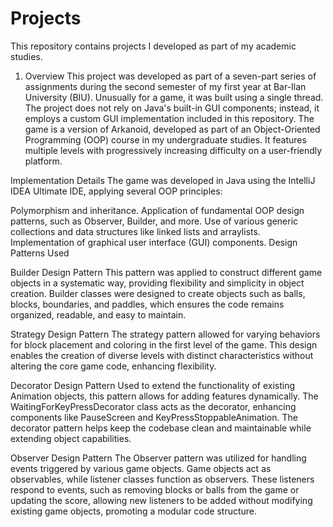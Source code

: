 # Projects
This repository contains projects I developed as part of my academic studies.

1) Overview
This project was developed as part of a seven-part series of assignments during the second semester of my first year at Bar-Ilan University (BIU). Unusually for a game, it was built using a single thread. The project does not rely on Java's built-in GUI components; instead, it employs a custom GUI implementation included in this repository. The game is a version of Arkanoid, developed as part of an Object-Oriented Programming (OOP) course in my undergraduate studies. It features multiple levels with progressively increasing difficulty on a user-friendly platform.

Implementation Details
The game was developed in Java using the IntelliJ IDEA Ultimate IDE, applying several OOP principles:

Polymorphism and inheritance.
Application of fundamental OOP design patterns, such as Observer, Builder, and more.
Use of various generic collections and data structures like linked lists and arraylists.
Implementation of graphical user interface (GUI) components.
Design Patterns Used

Builder Design Pattern
This pattern was applied to construct different game objects in a systematic way, providing flexibility and simplicity in object creation. Builder classes were designed to create objects such as balls, blocks, boundaries, and paddles, which ensures the code remains organized, readable, and easy to maintain.

Strategy Design Pattern
The strategy pattern allowed for varying behaviors for block placement and coloring in the first level of the game. This design enables the creation of diverse levels with distinct characteristics without altering the core game code, enhancing flexibility.

Decorator Design Pattern
Used to extend the functionality of existing Animation objects, this pattern allows for adding features dynamically. The WaitingForKeyPressDecorator class acts as the decorator, enhancing components like PauseScreen and KeyPressStoppableAnimation. The decorator pattern helps keep the codebase clean and maintainable while extending object capabilities.

Observer Design Pattern
The Observer pattern was utilized for handling events triggered by various game objects. Game objects act as observables, while listener classes function as observers. These listeners respond to events, such as removing blocks or balls from the game or updating the score, allowing new listeners to be added without modifying existing game objects, promoting a modular code structure.

